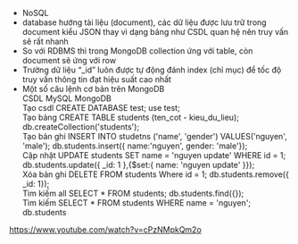 - NoSQL
- database hướng tài liệu (document), các dữ liệu được lưu trữ trong document kiểu JSON thay vì dạng bảng như CSDL quan hệ nên truy vấn sẽ rất nhanh
- So với RDBMS thì trong MongoDB collection ứng với table, còn document sẽ ứng với row
- Trường dữ liệu “_id” luôn được tự động đánh index (chỉ mục) để tốc độ truy vấn thông tin đạt hiệu suất cao nhất
- Một số câu lệnh cơ bản trên MongoDB <br>
CSDL	        MySQL	                                                            MongoDB <br>
Tạo csdl	    CREATE DATABASE test;	                                            use test; <br>
Tạo bảng	    CREATE TABLE students (ten_cot - kieu_du_lieu);	                    db.createCollection('students'); <br>
Tạo bản ghi	    INSERT INTO studetns ('name', 'gender') VALUES('nguyen', 'male');	db.students.insert({ name:'nguyen', gender: 'male'}); <br>
Cập nhật	    UPDATE students SET name = 'nguyen update' WHERE id = 1;	            db.students.update({ _id: 1 },{$set:{ name: 'nguyen update' }}); <br>
Xóa bản ghi	    DELETE FROM students Where id = 1;	                                db.students.remove({ _id: 1}); <br>
Tìm kiếm all	SELECT * FROM students;	                                            db.students.find({}); <br>
Tìm kiếm	    SELECT * FROM students WHERE name = 'nguyen';	                    db.students

https://www.youtube.com/watch?v=cPzNMpkQm2o
